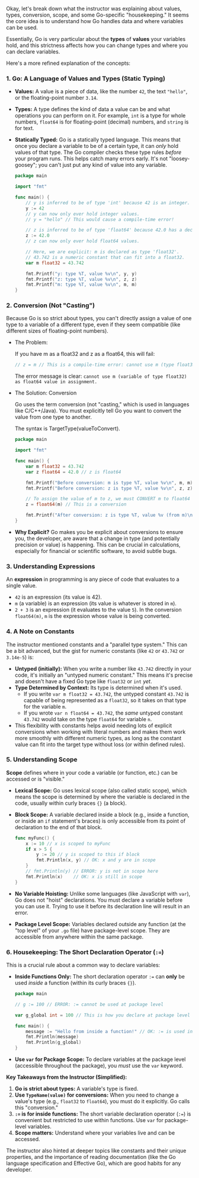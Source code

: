 Okay, let's break down what the instructor was explaining about values, types, conversion, scope, and some Go-specific "housekeeping." It seems the core idea is to understand how Go handles data and where variables can be used.

Essentially, Go is very particular about the **types** of **values** your variables hold, and this strictness affects how you can change types and where you can declare variables.

Here's a more refined explanation of the concepts:

### 1. Go: A Language of Values and Types (Static Typing)

- **Values:** A value is a piece of data, like the number `42`, the text `"hello"`, or the floating-point number `3.14`.
    
- **Types:** A type defines the kind of data a value can be and what operations you can perform on it. For example, `int` is a type for whole numbers, `float64` is for floating-point (decimal) numbers, and `string` is for text.
    
- **Statically Typed:** Go is a statically typed language. This means that once you declare a variable to be of a certain type, it can _only_ hold values of that type. The Go compiler checks these type rules _before_ your program runs. This helps catch many errors early. It's not "loosey-goosey"; you can't just put any kind of value into any variable.
    
    
    ```    Go
    package main
    
    import "fmt"
    
    func main() {
        // y is inferred to be of type 'int' because 42 is an integer.
        y := 42
        // y can now only ever hold integer values.
        // y = "hello" // This would cause a compile-time error!
    
        // z is inferred to be of type 'float64' because 42.0 has a decimal.
        z := 42.0
        // z can now only ever hold float64 values.
    
        // Here, we are explicit: m is declared as type 'float32'.
        // 43.742 is a numeric constant that can fit into a float32.
        var m float32 = 43.742
    
        fmt.Printf("y: type %T, value %v\n", y, y)
        fmt.Printf("z: type %T, value %v\n", z, z)
        fmt.Printf("m: type %T, value %v\n", m, m)
    }
    ```
    

### 2. Conversion (Not "Casting")

Because Go is so strict about types, you can't directly assign a value of one type to a variable of a different type, even if they seem compatible (like different sizes of floating-point numbers).

- The Problem:
    
    If you have m as a float32 and z as a float64, this will fail:
        
    ```Go
    // z = m // This is a compile-time error: cannot use m (type float32) as type float64 in assignment
    ```
    
    The error message is clear: `cannot use m (variable of type float32) as float64 value in assignment.`
    
- The Solution: Conversion
    
    Go uses the term conversion (not "casting," which is used in languages like C/C++/Java). You must explicitly tell Go you want to convert the value from one type to another.
    
    The syntax is TargetType(valueToConvert).

    
    ```Go
    package main
    
    import "fmt"
    
    func main() {
        var m float32 = 43.742
        var z float64 = 42.0 // z is float64
    
        fmt.Printf("Before conversion: m is type %T, value %v\n", m, m)
        fmt.Printf("Before conversion: z is type %T, value %v\n", z, z)
    
        // To assign the value of m to z, we must CONVERT m to float64
        z = float64(m) // This is a conversion
    
        fmt.Printf("After conversion: z is type %T, value %v (from m)\n", z, z)
    }
    ```
    
- **Why Explicit?** Go makes you be explicit about conversions to ensure you, the developer, are aware that a change in type (and potentially precision or value) is happening. This can be crucial in calculations, especially for financial or scientific software, to avoid subtle bugs.
    

### 3. Understanding Expressions

An **expression** in programming is any piece of code that evaluates to a single value.

- `42` is an expression (its value is 42).
- `m` (a variable) is an expression (its value is whatever is stored in `m`).
- `2 + 3` is an expression (it evaluates to the value `5`). In the conversion `float64(m)`, `m` is the expression whose value is being converted.

### 4. A Note on Constants

The instructor mentioned constants and a "parallel type system." This can be a bit advanced, but the gist for numeric constants (like `42` or `43.742` or `3.14e-5`) is:

- **Untyped (initially):** When you write a number like `43.742` directly in your code, it's initially an "untyped numeric constant." This means it's precise and doesn't have a fixed Go type like `float32` or `int` _yet_.
- **Type Determined by Context:** Its type is determined when it's used.
    - If you write `var m float32 = 43.742`, the untyped constant `43.742` is capable of being represented as a `float32`, so it takes on that type for the variable `m`.
    - If you wrote `var n float64 = 43.742`, the _same_ untyped constant `43.742` would take on the type `float64` for variable `n`.
- This flexibility with constants helps avoid needing lots of explicit conversions when working with literal numbers and makes them work more smoothly with different numeric types, as long as the constant value can fit into the target type without loss (or within defined rules).

### 5. Understanding Scope

**Scope** defines where in your code a variable (or function, etc.) can be accessed or is "visible."

- **Lexical Scope:** Go uses lexical scope (also called static scope), which means the scope is determined by where the variable is declared in the code, usually within curly braces `{}` (a block).
- **Block Scope:** A variable declared inside a block (e.g., inside a function, or inside an `if` statement's braces) is only accessible from its point of declaration to the end of that block.
    
    
    ```Go
    func myFunc() {
        x := 10 // x is scoped to myFunc
        if x > 5 {
            y := 20 // y is scoped to this if block
            fmt.Println(x, y) // OK: x and y are in scope
        }
        // fmt.Println(y) // ERROR: y is not in scope here
        fmt.Println(x)    // OK: x is still in scope
    }
    ```
    
- **No Variable Hoisting:** Unlike some languages (like JavaScript with `var`), Go does not "hoist" declarations. You must declare a variable before you can use it. Trying to use it before its declaration line will result in an error.
- **Package Level Scope:** Variables declared outside any function (at the "top level" of your `.go` file) have package-level scope. They are accessible from anywhere within the same package.

### 6. Housekeeping: The Short Declaration Operator (`:=`)

This is a crucial rule about a common way to declare variables:

- **Inside Functions Only:** The short declaration operator `:=` can **only** be used _inside_ a function (within its curly braces `{}`).
    

    
    ```Go
    package main
    
    // g := 100 // ERROR: := cannot be used at package level
    
    var g_global int = 100 // This is how you declare at package level
    
    func main() {
        message := "Hello from inside a function!" // OK: := is used inside main()
        fmt.Println(message)
        fmt.Println(g_global)
    }
    ```
    
- **Use `var` for Package Scope:** To declare variables at the package level (accessible throughout the package), you _must_ use the `var` keyword.

**Key Takeaways from the Instructor (Simplified):**

1. **Go is strict about types:** A variable's type is fixed.
2. **Use `TypeName(value)` for conversions:** When you need to change a value's type (e.g., `float32` to `float64`), you must do it explicitly. Go calls this "conversion."
3. **`:=` is for inside functions:** The short variable declaration operator (`:=`) is convenient but restricted to use within functions. Use `var` for package-level variables.
4. **Scope matters:** Understand where your variables live and can be accessed.

The instructor also hinted at deeper topics like constants and their unique properties, and the importance of reading documentation (like the Go language specification and Effective Go), which are good habits for any developer.